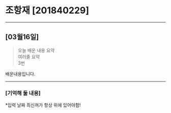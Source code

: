 # 조항재 [201840229]
***
## [03월16일]
> 오늘 배운 내용 요약 <br />
> 여러줄 요약 <br>
> 3번

배운내용입니다.

***
### [기억해 둘 내용]
*입력 날짜 최신꺼가 항상 위에 있어야함!





